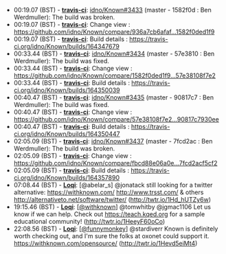 * <a id="00:19.07">00:19.07 (BST)</a> - __[travis-ci](https://github.com/travis-ci)__: <a href="https://github.com/idno/Known/issues/3433">idno/Known#3433</a> (master - 1582f0d : Ben Werdmuller): The build was broken.
* <a id="00:19.07">00:19.07 (BST)</a> - __[travis-ci](https://github.com/travis-ci)__: Change view : https://github.com/idno/Known/compare/936a7cb6afaf...1582f0ded1f9
* <a id="00:19.07">00:19.07 (BST)</a> - __[travis-ci](https://github.com/travis-ci)__: Build details : https://travis-ci.org/idno/Known/builds/164347679
* <a id="00:33.44">00:33.44 (BST)</a> - __[travis-ci](https://github.com/travis-ci)__: <a href="https://github.com/idno/Known/issues/3434">idno/Known#3434</a> (master - 57e3810 : Ben Werdmuller): The build was fixed.
* <a id="00:33.44">00:33.44 (BST)</a> - __[travis-ci](https://github.com/travis-ci)__: Change view : https://github.com/idno/Known/compare/1582f0ded1f9...57e38108f7e2
* <a id="00:33.44">00:33.44 (BST)</a> - __[travis-ci](https://github.com/travis-ci)__: Build details : https://travis-ci.org/idno/Known/builds/164350039
* <a id="00:40.47">00:40.47 (BST)</a> - __[travis-ci](https://github.com/travis-ci)__: <a href="https://github.com/idno/Known/issues/3435">idno/Known#3435</a> (master - 90817c7 : Ben Werdmuller): The build was fixed.
* <a id="00:40.47">00:40.47 (BST)</a> - __[travis-ci](https://github.com/travis-ci)__: Change view : https://github.com/idno/Known/compare/57e38108f7e2...90817c7930ee
* <a id="00:40.47">00:40.47 (BST)</a> - __[travis-ci](https://github.com/travis-ci)__: Build details : https://travis-ci.org/idno/Known/builds/164350447
* <a id="02:05.09">02:05.09 (BST)</a> - __[travis-ci](https://github.com/travis-ci)__: <a href="https://github.com/idno/Known/issues/3437">idno/Known#3437</a> (master - 7fcd2ac : Ben Werdmuller): The build was broken.
* <a id="02:05.09">02:05.09 (BST)</a> - __[travis-ci](https://github.com/travis-ci)__: Change view : https://github.com/idno/Known/compare/fbcd88e06a0e...7fcd2acf5cf2
* <a id="02:05.09">02:05.09 (BST)</a> - __[travis-ci](https://github.com/travis-ci)__: Build details : https://travis-ci.org/idno/Known/builds/164357890
* <a id="07:08.44">07:08.44 (BST)</a> - __[Loqi](https://github.com/Loqi)__: [@abelar_s] @jonatack still looking for a twitter alternative: https://withknown.com/ http://www.trsst.com/ & others http://alternativeto.net/software/twitter/ (http://twtr.io/1Hd_hUTZy6w)
* <a id="19:15.46">19:15.46 (BST)</a> - __[Loqi](https://github.com/Loqi)__: [<a href="https://twitter.com/withknown">@withknown</a>] @tomwhitby @jgmac1106 Let us know if we can help. Check out https://teach.kqed.org for a sample educational community! (http://twtr.io/1HeeyF60oCo)
* <a id="22:08.56">22:08.56 (BST)</a> - __[Loqi](https://github.com/Loqi)__: [<a href="https://twitter.com/funnymonkey">@funnymonkey</a>] @stardiverr Known is definitely worth checking out, and I'm sure the folks at oxonet could support it. https://withknown.com/opensource/ (http://twtr.io/1Hevd5eiMt4)
